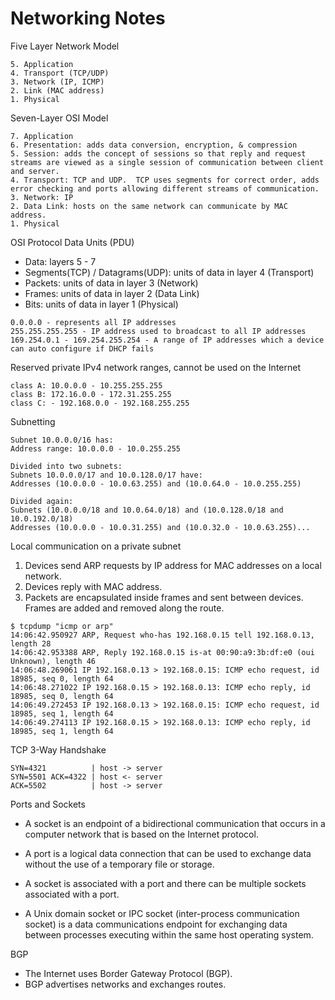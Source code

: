 # Networking Notes

Five Layer Network Model
```
5. Application
4. Transport (TCP/UDP)
3. Network (IP, ICMP)
2. Link (MAC address)
1. Physical
```

Seven-Layer OSI Model
```
7. Application
6. Presentation: adds data conversion, encryption, & compression
5. Session: adds the concept of sessions so that reply and request streams are viewed as a single session of communication between client and server.
4. Transport: TCP and UDP.  TCP uses segments for correct order, adds error checking and ports allowing different streams of communication.
3. Network: IP
2. Data Link: hosts on the same network can communicate by MAC address.
1. Physical
```

OSI Protocol Data Units (PDU)
* Data: layers 5 - 7
* Segments(TCP) / Datagrams(UDP): units of data in layer 4 (Transport)
* Packets: units of data in layer 3 (Network)
* Frames: units of data in layer 2 (Data Link)
* Bits: units of data in layer 1 (Physical)

```
0.0.0.0 - represents all IP addresses
255.255.255.255 - IP address used to broadcast to all IP addresses
169.254.0.1 - 169.254.255.254 - A range of IP addresses which a device can auto configure if DHCP fails
```

Reserved private IPv4 network ranges, cannot be used on the Internet
```
class A: 10.0.0.0 - 10.255.255.255
class B: 172.16.0.0 - 172.31.255.255
class C: - 192.168.0.0 - 192.168.255.255
```

Subnetting
```
Subnet 10.0.0.0/16 has:
Address range: 10.0.0.0 - 10.0.255.255

Divided into two subnets:
Subnets 10.0.0.0/17 and 10.0.128.0/17 have:
Addresses (10.0.0.0 - 10.0.63.255) and (10.0.64.0 - 10.0.255.255)

Divided again:
Subnets (10.0.0.0/18 and 10.0.64.0/18) and (10.0.128.0/18 and 10.0.192.0/18)
Addresses (10.0.0.0 - 10.0.31.255) and (10.0.32.0 - 10.0.63.255)...
```

Local communication on a private subnet
1. Devices send ARP requests by IP address for MAC addresses on a local network.
2. Devices reply with MAC address.
3. Packets are encapsulated inside frames and sent between devices.  Frames are added and removed along the route.


```shell script
$ tcpdump "icmp or arp"
14:06:42.950927 ARP, Request who-has 192.168.0.15 tell 192.168.0.13, length 28
14:06:42.953388 ARP, Reply 192.168.0.15 is-at 00:90:a9:3b:df:e0 (oui Unknown), length 46
14:06:48.269061 IP 192.168.0.13 > 192.168.0.15: ICMP echo request, id 18985, seq 0, length 64
14:06:48.271022 IP 192.168.0.15 > 192.168.0.13: ICMP echo reply, id 18985, seq 0, length 64
14:06:49.272453 IP 192.168.0.13 > 192.168.0.15: ICMP echo request, id 18985, seq 1, length 64
14:06:49.274113 IP 192.168.0.15 > 192.168.0.13: ICMP echo reply, id 18985, seq 1, length 64
```

TCP 3-Way Handshake
```
SYN=4321          | host -> server
SYN=5501 ACK=4322 | host <- server
ACK=5502          | host -> server
```

Ports and Sockets

* A socket is an endpoint of a bidirectional communication that occurs in a computer network that is based on the Internet protocol. 
* A port is a logical data connection that can be used to exchange data without the use of a temporary file or storage.
* A socket is associated with a port and there can be multiple sockets associated with a port.

* A Unix domain socket or IPC socket (inter-process communication socket) is a data communications endpoint for exchanging data between processes executing within the same host operating system.

BGP
* The Internet uses Border Gateway Protocol (BGP).
* BGP advertises networks and exchanges routes.
